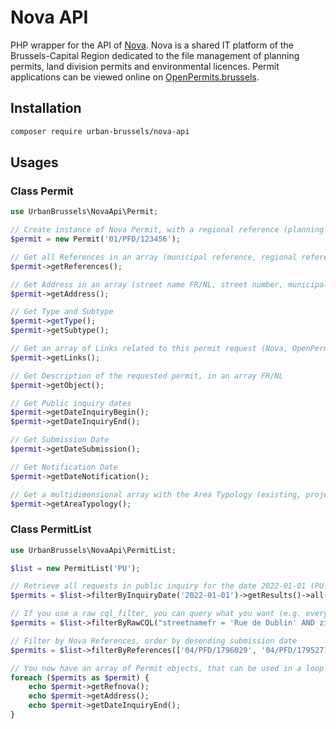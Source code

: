 # Nova API

PHP wrapper for the API of [Nova](https://bric.brussels/en/our-solutions/business-solutions/nova-1?set_language=en).
Nova is a shared IT platform of the Brussels-Capital Region dedicated to the file management of planning permits, land
division permits and environmental licences. Permit applications can be viewed online on [OpenPermits.brussels](https://openpermits.brussels/).

## Installation

```sh
composer require urban-brussels/nova-api
```

## Usages

### Class Permit
```php 
use UrbanBrussels\NovaApi\Permit;

// Create instance of Nova Permit, with a regional reference (planning or environment)
$permit = new Permit('01/PFD/123456');

// Get all References in an array (municipal reference, regional reference, uuid, etc)
$permit->getReferences();

// Get Address in an array (street name FR/NL, street number, municipality FR/NL, zipcode)
$permit->getAddress();

// Get Type and Subtype
$permit->getType();
$permit->getSubtype();

// Get an array of Links related to this permit request (Nova, OpenPermits, Nova API)
$permit->getLinks();

// Get Description of the requested permit, in an array FR/NL
$permit->getObject();

// Get Public inquiry dates
$permit->getDateInquiryBegin();
$permit->getDateInquiryEnd();

// Get Submission Date
$permit->getDateSubmission();

// Get Notification Date
$permit->getDateNotification();

// Get a multidimensional array with the Area Typology (existing, projected, authorized areas for each type)
$permit->getAreaTypology();

```

### Class PermitList

```php 
use UrbanBrussels\NovaApi\PermitList;

$list = new PermitList('PU');

// Retrieve all requests in public inquiry for the date 2022-01-01 (PU for planning requests, PE for environmental requests)
$permits = $list->filterByInquiryDate('2022-01-01')->getResults()->all();

// If you use a raw cql_filter, you can query what you want (e.g. every permit request for a given Street + Zipcode)    
$permits = $list->filterByRawCQL("streetnamefr = 'Rue de Dublin' AND zipcode='1050'" )->getResults()->all();

// Filter by Nova References, order by desending submission date
$permits = $list->filterByReferences(['04/PFD/1796029', '04/PFD/1795271'], Attribute::REFERENCE_NOVA)->setOrder(Attribute::DATE_SUBMISSION, Order::DESC)->getResults()->all();

// You now have an array of Permit objects, that can be used in a loop
foreach ($permits as $permit) {
    echo $permit->getRefnova();
    echo $permit->getAddress();
    echo $permit->getDateInquiryEnd();
}
```
